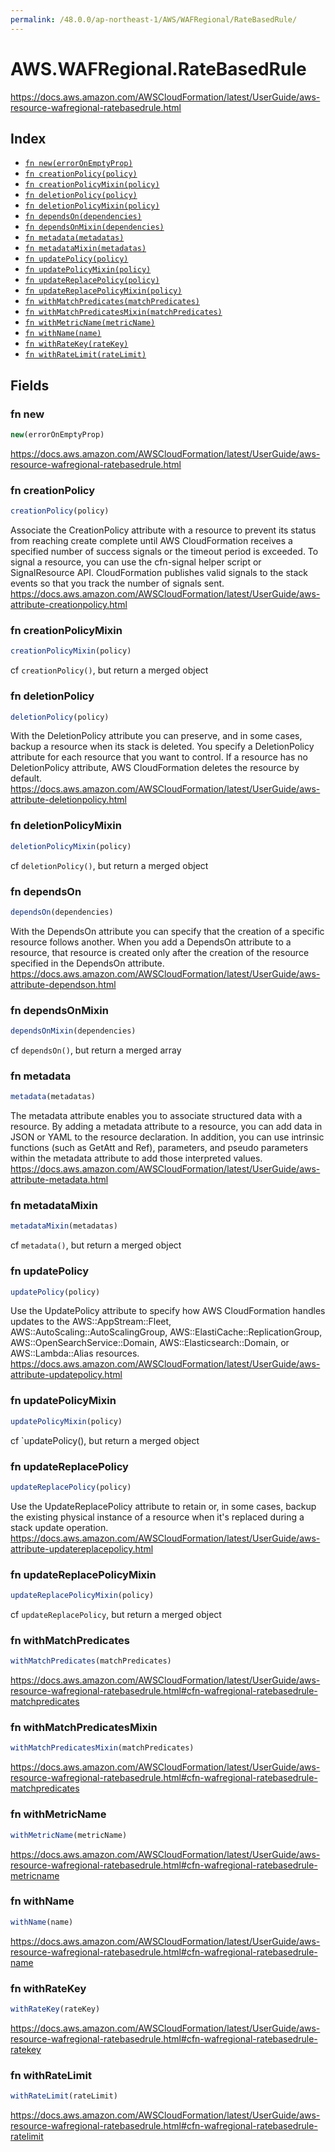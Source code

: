 ```yaml
---
permalink: /48.0.0/ap-northeast-1/AWS/WAFRegional/RateBasedRule/
---
```


# AWS.WAFRegional.RateBasedRule

https://docs.aws.amazon.com/AWSCloudFormation/latest/UserGuide/aws-resource-wafregional-ratebasedrule.html

## Index

* [`fn new(errorOnEmptyProp)`](#fn-new)
* [`fn creationPolicy(policy)`](#fn-creationpolicy)
* [`fn creationPolicyMixin(policy)`](#fn-creationpolicymixin)
* [`fn deletionPolicy(policy)`](#fn-deletionpolicy)
* [`fn deletionPolicyMixin(policy)`](#fn-deletionpolicymixin)
* [`fn dependsOn(dependencies)`](#fn-dependson)
* [`fn dependsOnMixin(dependencies)`](#fn-dependsonmixin)
* [`fn metadata(metadatas)`](#fn-metadata)
* [`fn metadataMixin(metadatas)`](#fn-metadatamixin)
* [`fn updatePolicy(policy)`](#fn-updatepolicy)
* [`fn updatePolicyMixin(policy)`](#fn-updatepolicymixin)
* [`fn updateReplacePolicy(policy)`](#fn-updatereplacepolicy)
* [`fn updateReplacePolicyMixin(policy)`](#fn-updatereplacepolicymixin)
* [`fn withMatchPredicates(matchPredicates)`](#fn-withmatchpredicates)
* [`fn withMatchPredicatesMixin(matchPredicates)`](#fn-withmatchpredicatesmixin)
* [`fn withMetricName(metricName)`](#fn-withmetricname)
* [`fn withName(name)`](#fn-withname)
* [`fn withRateKey(rateKey)`](#fn-withratekey)
* [`fn withRateLimit(rateLimit)`](#fn-withratelimit)

## Fields

### fn new

```ts
new(errorOnEmptyProp)
```

https://docs.aws.amazon.com/AWSCloudFormation/latest/UserGuide/aws-resource-wafregional-ratebasedrule.html

### fn creationPolicy

```ts
creationPolicy(policy)
```

Associate the CreationPolicy attribute with a resource to prevent its status from reaching create complete until AWS CloudFormation receives a specified number of success signals or the timeout period is exceeded. To signal a resource, you can use the cfn-signal helper script or SignalResource API. CloudFormation publishes valid signals to the stack events so that you track the number of signals sent. 
https://docs.aws.amazon.com/AWSCloudFormation/latest/UserGuide/aws-attribute-creationpolicy.html

### fn creationPolicyMixin

```ts
creationPolicyMixin(policy)
```

cf `creationPolicy()`, but return a merged object

### fn deletionPolicy

```ts
deletionPolicy(policy)
```

With the DeletionPolicy attribute you can preserve, and in some cases, backup a resource when its stack is deleted. You specify a DeletionPolicy attribute for each resource that you want to control. If a resource has no DeletionPolicy attribute, AWS CloudFormation deletes the resource by default. 
https://docs.aws.amazon.com/AWSCloudFormation/latest/UserGuide/aws-attribute-deletionpolicy.html

### fn deletionPolicyMixin

```ts
deletionPolicyMixin(policy)
```

cf `deletionPolicy()`, but return a merged object

### fn dependsOn

```ts
dependsOn(dependencies)
```

With the DependsOn attribute you can specify that the creation of a specific resource follows another. When you add a DependsOn attribute to a resource, that resource is created only after the creation of the resource specified in the DependsOn attribute. 
https://docs.aws.amazon.com/AWSCloudFormation/latest/UserGuide/aws-attribute-dependson.html

### fn dependsOnMixin

```ts
dependsOnMixin(dependencies)
```

cf `dependsOn()`, but return a merged array

### fn metadata

```ts
metadata(metadatas)
```

The metadata attribute enables you to associate structured data with a resource. By adding a metadata attribute to a resource, you can add data in JSON or YAML to the resource declaration. In addition, you can use intrinsic functions (such as GetAtt and Ref), parameters, and pseudo parameters within the metadata attribute to add those interpreted values. 
https://docs.aws.amazon.com/AWSCloudFormation/latest/UserGuide/aws-attribute-metadata.html

### fn metadataMixin

```ts
metadataMixin(metadatas)
```

cf `metadata()`, but return a merged object

### fn updatePolicy

```ts
updatePolicy(policy)
```

Use the UpdatePolicy attribute to specify how AWS CloudFormation handles updates to the AWS::AppStream::Fleet, AWS::AutoScaling::AutoScalingGroup, AWS::ElastiCache::ReplicationGroup, AWS::OpenSearchService::Domain, AWS::Elasticsearch::Domain, or AWS::Lambda::Alias resources. 
https://docs.aws.amazon.com/AWSCloudFormation/latest/UserGuide/aws-attribute-updatepolicy.html

### fn updatePolicyMixin

```ts
updatePolicyMixin(policy)
```

cf `updatePolicy(), but return a merged object

### fn updateReplacePolicy

```ts
updateReplacePolicy(policy)
```

Use the UpdateReplacePolicy attribute to retain or, in some cases, backup the existing physical instance of a resource when it's replaced during a stack update operation. 
https://docs.aws.amazon.com/AWSCloudFormation/latest/UserGuide/aws-attribute-updatereplacepolicy.html

### fn updateReplacePolicyMixin

```ts
updateReplacePolicyMixin(policy)
```

cf `updateReplacePolicy`, but return a merged object

### fn withMatchPredicates

```ts
withMatchPredicates(matchPredicates)
```

https://docs.aws.amazon.com/AWSCloudFormation/latest/UserGuide/aws-resource-wafregional-ratebasedrule.html#cfn-wafregional-ratebasedrule-matchpredicates

### fn withMatchPredicatesMixin

```ts
withMatchPredicatesMixin(matchPredicates)
```

https://docs.aws.amazon.com/AWSCloudFormation/latest/UserGuide/aws-resource-wafregional-ratebasedrule.html#cfn-wafregional-ratebasedrule-matchpredicates

### fn withMetricName

```ts
withMetricName(metricName)
```

https://docs.aws.amazon.com/AWSCloudFormation/latest/UserGuide/aws-resource-wafregional-ratebasedrule.html#cfn-wafregional-ratebasedrule-metricname

### fn withName

```ts
withName(name)
```

https://docs.aws.amazon.com/AWSCloudFormation/latest/UserGuide/aws-resource-wafregional-ratebasedrule.html#cfn-wafregional-ratebasedrule-name

### fn withRateKey

```ts
withRateKey(rateKey)
```

https://docs.aws.amazon.com/AWSCloudFormation/latest/UserGuide/aws-resource-wafregional-ratebasedrule.html#cfn-wafregional-ratebasedrule-ratekey

### fn withRateLimit

```ts
withRateLimit(rateLimit)
```

https://docs.aws.amazon.com/AWSCloudFormation/latest/UserGuide/aws-resource-wafregional-ratebasedrule.html#cfn-wafregional-ratebasedrule-ratelimit